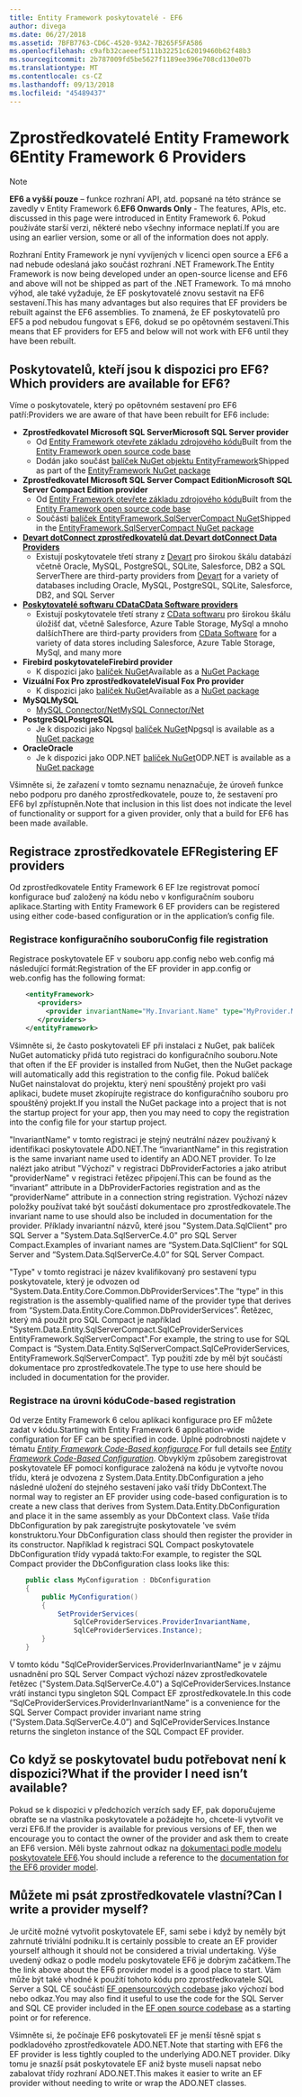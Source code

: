 ```yaml
---
title: Entity Framework poskytovatelé - EF6
author: divega
ms.date: 06/27/2018
ms.assetid: 7BFB7763-CD6C-4520-93A2-7B265F5FA586
ms.openlocfilehash: c9afb32caeeef5111b32251c62019460b62f48b3
ms.sourcegitcommit: 2b787009fd5be5627f1189ee396e708cd130e07b
ms.translationtype: MT
ms.contentlocale: cs-CZ
ms.lasthandoff: 09/13/2018
ms.locfileid: "45489437"
---
```

# <a name="entity-framework-6-providers"></a><span data-ttu-id="78ca6-102">Zprostředkovatelé Entity Framework 6</span><span class="sxs-lookup"><span data-stu-id="78ca6-102">Entity Framework 6 Providers</span></span>
> [!NOTE]
> <span data-ttu-id="78ca6-103">**EF6 a vyšší pouze** – funkce rozhraní API, atd. popsané na této stránce se zavedly v Entity Framework 6.</span><span class="sxs-lookup"><span data-stu-id="78ca6-103">**EF6 Onwards Only** - The features, APIs, etc. discussed in this page were introduced in Entity Framework 6.</span></span> <span data-ttu-id="78ca6-104">Pokud používáte starší verzi, některé nebo všechny informace neplatí.</span><span class="sxs-lookup"><span data-stu-id="78ca6-104">If you are using an earlier version, some or all of the information does not apply.</span></span>

<span data-ttu-id="78ca6-105">Rozhraní Entity Framework je nyní vyvíjených v licenci open source a EF6 a nad nebude odeslaná jako součást rozhraní .NET Framework.</span><span class="sxs-lookup"><span data-stu-id="78ca6-105">The Entity Framework is now being developed under an open-source license and EF6 and above will not be shipped as part of the .NET Framework.</span></span> <span data-ttu-id="78ca6-106">To má mnoho výhod, ale také vyžaduje, že EF poskytovatelé znovu sestavit na EF6 sestavení.</span><span class="sxs-lookup"><span data-stu-id="78ca6-106">This has many advantages but also requires that EF providers be rebuilt against the EF6 assemblies.</span></span> <span data-ttu-id="78ca6-107">To znamená, že EF poskytovatelů pro EF5 a pod nebudou fungovat s EF6, dokud se po opětovném sestavení.</span><span class="sxs-lookup"><span data-stu-id="78ca6-107">This means that EF providers for EF5 and below will not work with EF6 until they have been rebuilt.</span></span>

## <a name="which-providers-are-available-for-ef6"></a><span data-ttu-id="78ca6-108">Poskytovatelů, kteří jsou k dispozici pro EF6?</span><span class="sxs-lookup"><span data-stu-id="78ca6-108">Which providers are available for EF6?</span></span>

<span data-ttu-id="78ca6-109">Víme o poskytovatele, který po opětovném sestavení pro EF6 patří:</span><span class="sxs-lookup"><span data-stu-id="78ca6-109">Providers we are aware of that have been rebuilt for EF6 include:</span></span>

*   <span data-ttu-id="78ca6-110">**Zprostředkovatel Microsoft SQL Server**</span><span class="sxs-lookup"><span data-stu-id="78ca6-110">**Microsoft SQL Server provider**</span></span>
    *   <span data-ttu-id="78ca6-111">Od [Entity Framework otevřete základu zdrojového kódu](http://github.com/aspnet/EntityFramework6)</span><span class="sxs-lookup"><span data-stu-id="78ca6-111">Built from the [Entity Framework open source code base](http://github.com/aspnet/EntityFramework6)</span></span>
    *   <span data-ttu-id="78ca6-112">Dodán jako součást [balíček NuGet objektu EntityFramework](http://nuget.org/packages/EntityFramework)</span><span class="sxs-lookup"><span data-stu-id="78ca6-112">Shipped as part of the [EntityFramework NuGet package](http://nuget.org/packages/EntityFramework)</span></span>
*   <span data-ttu-id="78ca6-113">**Zprostředkovatel Microsoft SQL Server Compact Edition**</span><span class="sxs-lookup"><span data-stu-id="78ca6-113">**Microsoft SQL Server Compact Edition provider**</span></span>
    *   <span data-ttu-id="78ca6-114">Od [Entity Framework otevřete základu zdrojového kódu](http://github.com/aspnet/EntityFramework6)</span><span class="sxs-lookup"><span data-stu-id="78ca6-114">Built from the [Entity Framework open source code base](http://github.com/aspnet/EntityFramework6)</span></span>
    *   <span data-ttu-id="78ca6-115">Součástí [balíček EntityFramework.SqlServerCompact NuGet](http://nuget.org/packages/EntityFramework.SqlServerCompact)</span><span class="sxs-lookup"><span data-stu-id="78ca6-115">Shipped in the [EntityFramework.SqlServerCompact NuGet package](http://nuget.org/packages/EntityFramework.SqlServerCompact)</span></span>
*   [<span data-ttu-id="78ca6-116">**Devart dotConnect zprostředkovatelů dat.**</span><span class="sxs-lookup"><span data-stu-id="78ca6-116">**Devart dotConnect Data Providers**</span></span>](http://www.devart.com/dotconnect/)
    *   <span data-ttu-id="78ca6-117">Existují poskytovatele třetí strany z [Devart](http://www.devart.com/) pro širokou škálu databází včetně Oracle, MySQL, PostgreSQL, SQLite, Salesforce, DB2 a SQL Server</span><span class="sxs-lookup"><span data-stu-id="78ca6-117">There are third-party providers from [Devart](http://www.devart.com/) for a variety of databases including Oracle, MySQL, PostgreSQL, SQLite, Salesforce, DB2, and SQL Server</span></span>
*   [<span data-ttu-id="78ca6-118">**Poskytovatelé softwaru CData**</span><span class="sxs-lookup"><span data-stu-id="78ca6-118">**CData Software providers**</span></span>](http://www.cdata.com/ado/)
    *   <span data-ttu-id="78ca6-119">Existují poskytovatele třetí strany z [CData softwaru](http://www.cdata.com/ado/) pro širokou škálu úložišť dat, včetně Salesforce, Azure Table Storage, MySql a mnoho dalších</span><span class="sxs-lookup"><span data-stu-id="78ca6-119">There are third-party providers from [CData Software](http://www.cdata.com/ado/) for a variety of data stores including Salesforce, Azure Table Storage, MySql, and many more</span></span>
*   <span data-ttu-id="78ca6-120">**Firebird poskytovatele**</span><span class="sxs-lookup"><span data-stu-id="78ca6-120">**Firebird provider**</span></span>
    *   <span data-ttu-id="78ca6-121">K dispozici jako [balíček NuGet](http://www.nuget.org/packages/FirebirdSql.Data.FirebirdClient/)</span><span class="sxs-lookup"><span data-stu-id="78ca6-121">Available as a [NuGet Package](http://www.nuget.org/packages/FirebirdSql.Data.FirebirdClient/)</span></span>
*   <span data-ttu-id="78ca6-122">**Vizuální Fox Pro zprostředkovatele**</span><span class="sxs-lookup"><span data-stu-id="78ca6-122">**Visual Fox Pro provider**</span></span>
    *   <span data-ttu-id="78ca6-123">K dispozici jako [balíček NuGet](https://www.nuget.org/packages/VFPEntityFrameworkProvider2/)</span><span class="sxs-lookup"><span data-stu-id="78ca6-123">Available as a [NuGet package](https://www.nuget.org/packages/VFPEntityFrameworkProvider2/)</span></span>
*   <span data-ttu-id="78ca6-124">**MySQL**</span><span class="sxs-lookup"><span data-stu-id="78ca6-124">**MySQL**</span></span>
    *   [<span data-ttu-id="78ca6-125">MySQL Connector/Net</span><span class="sxs-lookup"><span data-stu-id="78ca6-125">MySQL Connector/Net</span></span>](http://dev.mysql.com/downloads/connector/net/)
*   <span data-ttu-id="78ca6-126">**PostgreSQL**</span><span class="sxs-lookup"><span data-stu-id="78ca6-126">**PostgreSQL**</span></span>
    *   <span data-ttu-id="78ca6-127">Je k dispozici jako Npgsql [balíček NuGet](http://www.nuget.org/packages/Npgsql.EF6/)</span><span class="sxs-lookup"><span data-stu-id="78ca6-127">Npgsql is available as a [NuGet package](http://www.nuget.org/packages/Npgsql.EF6/)</span></span>
*   <span data-ttu-id="78ca6-128">**Oracle**</span><span class="sxs-lookup"><span data-stu-id="78ca6-128">**Oracle**</span></span>
    *   <span data-ttu-id="78ca6-129">Je k dispozici jako ODP.NET [balíček NuGet](https://www.nuget.org/packages/Oracle.ManagedDataAccess.EntityFramework/)</span><span class="sxs-lookup"><span data-stu-id="78ca6-129">ODP.NET is available as a [NuGet package](https://www.nuget.org/packages/Oracle.ManagedDataAccess.EntityFramework/)</span></span>

<span data-ttu-id="78ca6-130">Všimněte si, že zařazení v tomto seznamu nenaznačuje, že úroveň funkce nebo podporu pro daného zprostředkovatele, pouze to, že sestavení pro EF6 byl zpřístupněn.</span><span class="sxs-lookup"><span data-stu-id="78ca6-130">Note that inclusion in this list does not indicate the level of functionality or support for a given provider, only that a build for EF6 has been made available.</span></span>

## <a name="registering-ef-providers"></a><span data-ttu-id="78ca6-131">Registrace zprostředkovatele EF</span><span class="sxs-lookup"><span data-stu-id="78ca6-131">Registering EF providers</span></span>

<span data-ttu-id="78ca6-132">Od zprostředkovatele Entity Framework 6 EF lze registrovat pomocí konfigurace buď založený na kódu nebo v konfiguračním souboru aplikace.</span><span class="sxs-lookup"><span data-stu-id="78ca6-132">Starting with Entity Framework 6 EF providers can be registered using either code-based configuration or in the application’s config file.</span></span>

### <a name="config-file-registration"></a><span data-ttu-id="78ca6-133">Registrace konfiguračního souboru</span><span class="sxs-lookup"><span data-stu-id="78ca6-133">Config file registration</span></span>

<span data-ttu-id="78ca6-134">Registrace poskytovatele EF v souboru app.config nebo web.config má následující formát:</span><span class="sxs-lookup"><span data-stu-id="78ca6-134">Registration of the EF provider in app.config or web.config has the following format:</span></span>


``` xml
    <entityFramework>
       <providers>
         <provider invariantName="My.Invariant.Name" type="MyProvider.MyProviderServices, MyAssembly" />
       </providers>
    </entityFramework>
```

<span data-ttu-id="78ca6-135">Všimněte si, že často poskytovateli EF při instalaci z NuGet, pak balíček NuGet automaticky přidá tuto registraci do konfiguračního souboru.</span><span class="sxs-lookup"><span data-stu-id="78ca6-135">Note that often if the EF provider is installed from NuGet, then the NuGet package will automatically add this registration to the config file.</span></span> <span data-ttu-id="78ca6-136">Pokud balíček NuGet nainstalovat do projektu, který není spouštěný projekt pro vaši aplikaci, budete muset zkopírujte registrace do konfiguračního souboru pro spouštěný projekt.</span><span class="sxs-lookup"><span data-stu-id="78ca6-136">If you install the NuGet package into a project that is not the startup project for your app, then you may need to copy the registration into the config file for your startup project.</span></span>

<span data-ttu-id="78ca6-137">"InvariantName" v tomto registraci je stejný neutrální název používaný k identifikaci poskytovatele ADO.NET.</span><span class="sxs-lookup"><span data-stu-id="78ca6-137">The “invariantName” in this registration is the same invariant name used to identify an ADO.NET provider.</span></span> <span data-ttu-id="78ca6-138">To lze nalézt jako atribut "Výchozí" v registraci DbProviderFactories a jako atribut "providerName" v registraci řetězec připojení.</span><span class="sxs-lookup"><span data-stu-id="78ca6-138">This can be found as the “invariant” attribute in a DbProviderFactories registration and as the “providerName” attribute in a connection string registration.</span></span> <span data-ttu-id="78ca6-139">Výchozí název položky používat také být součástí dokumentace pro zprostředkovatele.</span><span class="sxs-lookup"><span data-stu-id="78ca6-139">The invariant name to use should also be included in documentation for the provider.</span></span> <span data-ttu-id="78ca6-140">Příklady invariantní názvů, které jsou "System.Data.SqlClient" pro SQL Server a "System.Data.SqlServerCe.4.0" pro SQL Server Compact.</span><span class="sxs-lookup"><span data-stu-id="78ca6-140">Examples of invariant names are “System.Data.SqlClient” for SQL Server and “System.Data.SqlServerCe.4.0” for SQL Server Compact.</span></span>

<span data-ttu-id="78ca6-141">"Type" v tomto registraci je název kvalifikovaný pro sestavení typu poskytovatele, který je odvozen od "System.Data.Entity.Core.Common.DbProviderServices".</span><span class="sxs-lookup"><span data-stu-id="78ca6-141">The “type” in this registration is the assembly-qualified name of the provider type that derives from “System.Data.Entity.Core.Common.DbProviderServices”.</span></span> <span data-ttu-id="78ca6-142">Řetězec, který má použít pro SQL Compact je například "System.Data.Entity.SqlServerCompact.SqlCeProviderServices EntityFramework.SqlServerCompact".</span><span class="sxs-lookup"><span data-stu-id="78ca6-142">For example, the string to use for SQL Compact is “System.Data.Entity.SqlServerCompact.SqlCeProviderServices, EntityFramework.SqlServerCompact”.</span></span> <span data-ttu-id="78ca6-143">Typ použití zde by měl být součástí dokumentace pro zprostředkovatele.</span><span class="sxs-lookup"><span data-stu-id="78ca6-143">The type to use here should be included in documentation for the provider.</span></span>

### <a name="code-based-registration"></a><span data-ttu-id="78ca6-144">Registrace na úrovni kódu</span><span class="sxs-lookup"><span data-stu-id="78ca6-144">Code-based registration</span></span>

<span data-ttu-id="78ca6-145">Od verze Entity Framework 6 celou aplikaci konfigurace pro EF můžete zadat v kódu.</span><span class="sxs-lookup"><span data-stu-id="78ca6-145">Starting with Entity Framework 6 application-wide configuration for EF can be specified in code.</span></span> <span data-ttu-id="78ca6-146">Úplné podrobnosti najdete v tématu  _[Entity Framework Code-Based konfigurace](https://msdn.microsoft.com/en-us/data/jj680699)_.</span><span class="sxs-lookup"><span data-stu-id="78ca6-146">For full details see _[Entity Framework Code-Based Configuration](https://msdn.microsoft.com/en-us/data/jj680699)_.</span></span> <span data-ttu-id="78ca6-147">Obvyklým způsobem zaregistrovat poskytovatele EF pomocí konfigurace založená na kódu je vytvořte novou třídu, která je odvozena z System.Data.Entity.DbConfiguration a jeho následné uložení do stejného sestavení jako vaší třídy DbContext.</span><span class="sxs-lookup"><span data-stu-id="78ca6-147">The normal way to register an EF provider using code-based configuration is to create a new class that derives from System.Data.Entity.DbConfiguration and place it in the same assembly as your DbContext class.</span></span> <span data-ttu-id="78ca6-148">Vaše třída DbConfiguration by pak zaregistrujte poskytovatele 've svém konstruktoru.</span><span class="sxs-lookup"><span data-stu-id="78ca6-148">Your DbConfiguration class should then register the provider in its constructor.</span></span> <span data-ttu-id="78ca6-149">Například k registraci SQL Compact poskytovatele DbConfiguration třídy vypadá takto:</span><span class="sxs-lookup"><span data-stu-id="78ca6-149">For example, to register the SQL Compact provider the DbConfiguration class looks like this:</span></span>

``` csharp
    public class MyConfiguration : DbConfiguration
    {
        public MyConfiguration()
        {
            SetProviderServices(
                SqlCeProviderServices.ProviderInvariantName,
                SqlCeProviderServices.Instance);
        }
    }
```

<span data-ttu-id="78ca6-150">V tomto kódu "SqlCeProviderServices.ProviderInvariantName" je v zájmu usnadnění pro SQL Server Compact výchozí název zprostředkovatele řetězec ("System.Data.SqlServerCe.4.0") a SqlCeProviderServices.Instance vrátí instanci typu singleton SQL Compact EF zprostředkovatele.</span><span class="sxs-lookup"><span data-stu-id="78ca6-150">In this code “SqlCeProviderServices.ProviderInvariantName” is a convenience for the SQL Server Compact provider invariant name string (“System.Data.SqlServerCe.4.0”) and SqlCeProviderServices.Instance returns the singleton instance of the SQL Compact EF provider.</span></span>

## <a name="what-if-the-provider-i-need-isnt-available"></a><span data-ttu-id="78ca6-151">Co když se poskytovatel budu potřebovat není k dispozici?</span><span class="sxs-lookup"><span data-stu-id="78ca6-151">What if the provider I need isn’t available?</span></span>

<span data-ttu-id="78ca6-152">Pokud se k dispozici v předchozích verzích sady EF, pak doporučujeme obraťte se na vlastníka poskytovatele a požádejte ho, chcete-li vytvořit ve verzi EF6.</span><span class="sxs-lookup"><span data-stu-id="78ca6-152">If the provider is available for previous versions of EF, then we encourage you to contact the owner of the provider and ask them to create an EF6 version.</span></span> <span data-ttu-id="78ca6-153">Měli byste zahrnout odkaz na [dokumentaci podle modelu poskytovatele EF6](~/ef6/fundamentals/providers/provider-model.md).</span><span class="sxs-lookup"><span data-stu-id="78ca6-153">You should include a reference to the [documentation for the EF6 provider model](~/ef6/fundamentals/providers/provider-model.md).</span></span>

## <a name="can-i-write-a-provider-myself"></a><span data-ttu-id="78ca6-154">Můžete mi psát zprostředkovatele vlastní?</span><span class="sxs-lookup"><span data-stu-id="78ca6-154">Can I write a provider myself?</span></span>

<span data-ttu-id="78ca6-155">Je určitě možné vytvořit poskytovatele EF, sami sebe i když by neměly být zahrnuté triviální podniku.</span><span class="sxs-lookup"><span data-stu-id="78ca6-155">It is certainly possible to create an EF provider yourself although it should not be considered a trivial undertaking.</span></span> <span data-ttu-id="78ca6-156">Výše uvedený odkaz o podle modelu poskytovatele EF6 je dobrým začátkem.</span><span class="sxs-lookup"><span data-stu-id="78ca6-156">The the link above about the EF6 provider model is a good place to start.</span></span> <span data-ttu-id="78ca6-157">Vám může být také vhodné k použití tohoto kódu pro zprostředkovatele SQL Server a SQL CE součástí [EF opensourcových codebase](https://github.com/aspnet/EntityFramework6) jako výchozí bod nebo odkaz.</span><span class="sxs-lookup"><span data-stu-id="78ca6-157">You may also find it useful to use the code for the SQL Server and SQL CE provider included in the [EF open source codebase](https://github.com/aspnet/EntityFramework6) as a starting point or for reference.</span></span>

<span data-ttu-id="78ca6-158">Všimněte si, že počínaje EF6 poskytovateli EF je menší těsně spjat s podkladového zprostředkovatele ADO.NET.</span><span class="sxs-lookup"><span data-stu-id="78ca6-158">Note that starting with EF6 the EF provider is less tightly coupled to the underlying ADO.NET provider.</span></span> <span data-ttu-id="78ca6-159">Díky tomu je snazší psát poskytovatele EF aniž byste museli napsat nebo zabalovat třídy rozhraní ADO.NET.</span><span class="sxs-lookup"><span data-stu-id="78ca6-159">This makes it easier to write an EF provider without needing to write or wrap the ADO.NET classes.</span></span>
